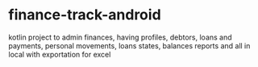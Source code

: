 # finance-track-android
kotlin project to admin finances, having profiles, debtors, loans and payments, personal movements, loans states, balances reports and all in local with exportation for excel
